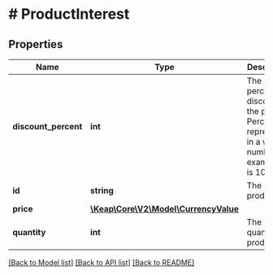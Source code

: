 # # ProductInterest

## Properties

Name | Type | Description | Notes
------------ | ------------- | ------------- | -------------
**discount_percent** | **int** | The percent to discount the product. Percent represented in a whole number, for example 10 is 10% | [optional]
**id** | **string** | The product ID | [optional]
**price** | [**\Keap\Core\V2\Model\CurrencyValue**](CurrencyValue.md) |  | [optional]
**quantity** | **int** | The quantity of product. | [optional]

[[Back to Model list]](../../README.md#models) [[Back to API list]](../../README.md#endpoints) [[Back to README]](../../README.md)
